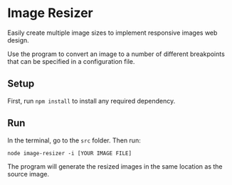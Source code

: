 # Image Resizer

Easily create multiple image sizes to implement responsive images web design.

Use the program to convert an image to a number of different breakpoints that can be specified in a configuration file.

## Setup

First, run `npm install` to install any required dependency.

## Run

In the terminal, go to the `src` folder. Then run:

`node image-resizer -i [YOUR IMAGE FILE]`

The program will generate the resized images in the same location as the source image.
